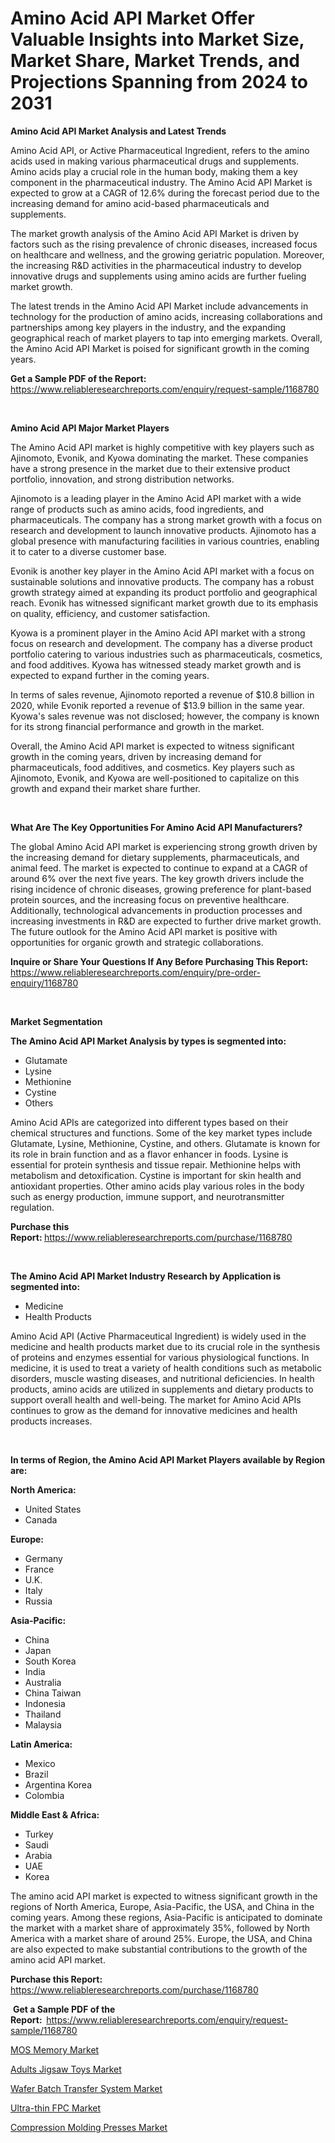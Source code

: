 <p><h1>Amino Acid API Market Offer Valuable Insights into Market Size, Market Share, Market Trends, and Projections Spanning from 2024 to 2031</h1></p><p><strong>Amino Acid API Market Analysis and Latest Trends</strong></p>
<p><p>Amino Acid API, or Active Pharmaceutical Ingredient, refers to the amino acids used in making various pharmaceutical drugs and supplements. Amino acids play a crucial role in the human body, making them a key component in the pharmaceutical industry. The Amino Acid API Market is expected to grow at a CAGR of 12.6% during the forecast period due to the increasing demand for amino acid-based pharmaceuticals and supplements.</p><p>The market growth analysis of the Amino Acid API Market is driven by factors such as the rising prevalence of chronic diseases, increased focus on healthcare and wellness, and the growing geriatric population. Moreover, the increasing R&D activities in the pharmaceutical industry to develop innovative drugs and supplements using amino acids are further fueling market growth.</p><p>The latest trends in the Amino Acid API Market include advancements in technology for the production of amino acids, increasing collaborations and partnerships among key players in the industry, and the expanding geographical reach of market players to tap into emerging markets. Overall, the Amino Acid API Market is poised for significant growth in the coming years.</p></p>
<p><strong>Get a Sample PDF of the Report:&nbsp;</strong> <a href="https://www.reliableresearchreports.com/enquiry/request-sample/1168780">https://www.reliableresearchreports.com/enquiry/request-sample/1168780</a></p>
<p>&nbsp;</p>
<p><strong>Amino Acid API Major Market Players</strong></p>
<p><p>The Amino Acid API market is highly competitive with key players such as Ajinomoto, Evonik, and Kyowa dominating the market. These companies have a strong presence in the market due to their extensive product portfolio, innovation, and strong distribution networks.</p><p>Ajinomoto is a leading player in the Amino Acid API market with a wide range of products such as amino acids, food ingredients, and pharmaceuticals. The company has a strong market growth with a focus on research and development to launch innovative products. Ajinomoto has a global presence with manufacturing facilities in various countries, enabling it to cater to a diverse customer base.</p><p>Evonik is another key player in the Amino Acid API market with a focus on sustainable solutions and innovative products. The company has a robust growth strategy aimed at expanding its product portfolio and geographical reach. Evonik has witnessed significant market growth due to its emphasis on quality, efficiency, and customer satisfaction.</p><p>Kyowa is a prominent player in the Amino Acid API market with a strong focus on research and development. The company has a diverse product portfolio catering to various industries such as pharmaceuticals, cosmetics, and food additives. Kyowa has witnessed steady market growth and is expected to expand further in the coming years.</p><p>In terms of sales revenue, Ajinomoto reported a revenue of $10.8 billion in 2020, while Evonik reported a revenue of $13.9 billion in the same year. Kyowa's sales revenue was not disclosed; however, the company is known for its strong financial performance and growth in the market.</p><p>Overall, the Amino Acid API market is expected to witness significant growth in the coming years, driven by increasing demand for pharmaceuticals, food additives, and cosmetics. Key players such as Ajinomoto, Evonik, and Kyowa are well-positioned to capitalize on this growth and expand their market share further.</p></p>
<p>&nbsp;</p>
<p><strong>What Are The Key Opportunities For Amino Acid API Manufacturers?</strong></p>
<p><p>The global Amino Acid API market is experiencing strong growth driven by the increasing demand for dietary supplements, pharmaceuticals, and animal feed. The market is expected to continue to expand at a CAGR of around 6% over the next five years. The key growth drivers include the rising incidence of chronic diseases, growing preference for plant-based protein sources, and the increasing focus on preventive healthcare. Additionally, technological advancements in production processes and increasing investments in R&D are expected to further drive market growth. The future outlook for the Amino Acid API market is positive with opportunities for organic growth and strategic collaborations.</p></p>
<p><strong>Inquire or Share Your Questions If Any Before Purchasing This Report:</strong> <a href="https://www.reliableresearchreports.com/enquiry/pre-order-enquiry/1168780">https://www.reliableresearchreports.com/enquiry/pre-order-enquiry/1168780</a></p>
<p>&nbsp;</p>
<p><strong>Market Segmentation</strong></p>
<p><strong>The Amino Acid API Market Analysis by types is segmented into:</strong></p>
<p><ul><li>Glutamate</li><li>Lysine</li><li>Methionine</li><li>Cystine</li><li>Others</li></ul></p>
<p><p>Amino Acid APIs are categorized into different types based on their chemical structures and functions. Some of the key market types include Glutamate, Lysine, Methionine, Cystine, and others. Glutamate is known for its role in brain function and as a flavor enhancer in foods. Lysine is essential for protein synthesis and tissue repair. Methionine helps with metabolism and detoxification. Cystine is important for skin health and antioxidant properties. Other amino acids play various roles in the body such as energy production, immune support, and neurotransmitter regulation.</p></p>
<p><strong>Purchase this Report:&nbsp;</strong><a href="https://www.reliableresearchreports.com/purchase/1168780">https://www.reliableresearchreports.com/purchase/1168780</a></p>
<p>&nbsp;</p>
<p><strong>The Amino Acid API Market Industry Research by Application is segmented into:</strong></p>
<p><ul><li>Medicine</li><li>Health Products</li></ul></p>
<p><p>Amino Acid API (Active Pharmaceutical Ingredient) is widely used in the medicine and health products market due to its crucial role in the synthesis of proteins and enzymes essential for various physiological functions. In medicine, it is used to treat a variety of health conditions such as metabolic disorders, muscle wasting diseases, and nutritional deficiencies. In health products, amino acids are utilized in supplements and dietary products to support overall health and well-being. The market for Amino Acid APIs continues to grow as the demand for innovative medicines and health products increases.</p></p>
<p>&nbsp;</p>
<p><strong>In terms of Region, the Amino Acid API Market Players available by Region are:</strong></p>
<p>
    <p> <strong> North America: </strong>
        <ul>
            <li>United States</li>
            <li>Canada</li>
        </ul>
        </p> 
    <p> <strong> Europe: </strong>
        <ul>
            <li>Germany</li>
            <li>France</li>
            <li>U.K.</li>
            <li>Italy</li>
            <li>Russia</li>
        </ul>
        </p> 
    <p> <strong> Asia-Pacific: </strong>
        <ul>
            <li>China</li>
            <li>Japan</li>
            <li>South Korea</li>
            <li>India</li>
            <li>Australia</li>
            <li>China Taiwan</li>
            <li>Indonesia</li>
            <li>Thailand</li>
            <li>Malaysia</li>
        </ul>
        </p> 
    <p> <strong> Latin America: </strong>
        <ul>
            <li>Mexico</li>
            <li>Brazil</li>
            <li>Argentina Korea</li>
            <li>Colombia</li>
        </ul>
        </p> 
    <p> <strong> Middle East & Africa: </strong>
        <ul>
            <li>Turkey</li>
            <li>Saudi</li>
            <li>Arabia</li>
            <li>UAE</li>
            <li>Korea</li>
        </ul>
    </p>
    </p>
<p><p>The amino acid API market is expected to witness significant growth in the regions of North America, Europe, Asia-Pacific, the USA, and China in the coming years. Among these regions, Asia-Pacific is anticipated to dominate the market with a market share of approximately 35%, followed by North America with a market share of around 25%. Europe, the USA, and China are also expected to make substantial contributions to the growth of the amino acid API market.</p></p>
<p><strong>Purchase this Report: </strong><a href="https://www.reliableresearchreports.com/purchase/1168780">https://www.reliableresearchreports.com/purchase/1168780</a></p>
<p>&nbsp;<strong>Get a Sample PDF of the Report:&nbsp;&nbsp;</strong><a href="https://www.reliableresearchreports.com/enquiry/request-sample/1168780">https://www.reliableresearchreports.com/enquiry/request-sample/1168780</a></p>
<p><strong></strong></p>
<p><p><a href="https://confirmed-shield-e13.notion.site/MOS-Memory-Market-Research-Report-Reveals-The-Latest-Trends-And-Opportunities-of-this-Market-for-Per-6f925377f38d4794856a70ee3adf3219">MOS Memory Market</a></p><p><a href="https://view.publitas.com/reportprime-1/global-adults-jigsaw-toys-market-size-and-market-trends-insights-and-projections-from-2024-to-2031/">Adults Jigsaw Toys Market</a></p><p><a href="https://view.publitas.com/reportprime-1/wafer-batch-transfer-system-market-size-focuses-on-market-dynamics-in-depth-analysis-and-future-projections-of-its-market-forecasted-for-period-from-2024-to-2031/">Wafer Batch Transfer System Market</a></p><p><a href="https://funky-papaya-cf4.notion.site/Ultra-thin-FPC-Market-with-the-goal-of-estimating-the-market-size-and-future-growth-potential-of-var-2360f9b8b07946259ec99c643ea8aa2a">Ultra-thin FPC Market</a></p><p><a href="https://sore-arch-6db.notion.site/Compression-Molding-Presses-Market-Analysis-and-Market-Size-Global-Industry-Overview-Market-Segmen-43c7cf18ecc6460b90f512a585934247">Compression Molding Presses Market</a></p></p>